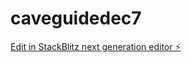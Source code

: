 # caveguidedec7

[Edit in StackBlitz next generation editor ⚡️](https://stackblitz.com/~/github.com/jredleaf/caveguidedec7)